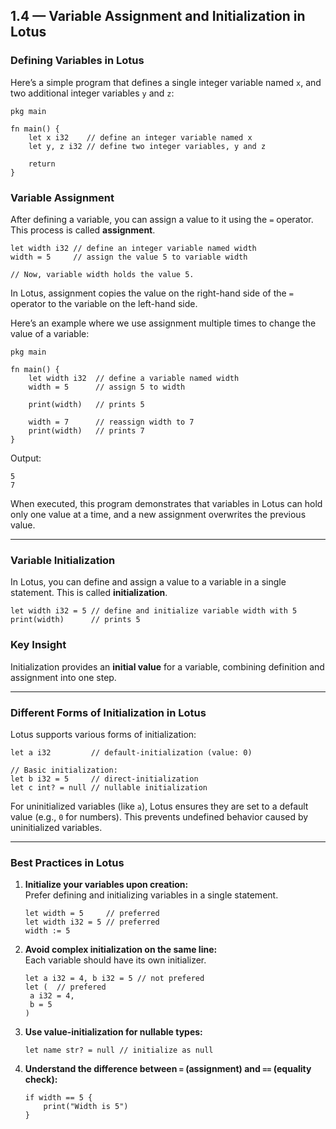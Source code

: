 ## **1.4 — Variable Assignment and Initialization in Lotus**   

### **Defining Variables in Lotus**  
Here’s a simple program that defines a single integer variable named `x`, and two additional integer variables `y` and `z`:

```lotus
pkg main

fn main() {
    let x i32    // define an integer variable named x
    let y, z i32 // define two integer variables, y and z

    return
}
```

### **Variable Assignment**  

After defining a variable, you can assign a value to it using the `=` operator. This process is called **assignment**.

```lotus
let width i32 // define an integer variable named width
width = 5     // assign the value 5 to variable width

// Now, variable width holds the value 5.
```

In Lotus, assignment copies the value on the right-hand side of the `=` operator to the variable on the left-hand side.  

Here’s an example where we use assignment multiple times to change the value of a variable:  

```lotus
pkg main

fn main() {
    let width i32  // define a variable named width
    width = 5      // assign 5 to width

    print(width)   // prints 5

    width = 7      // reassign width to 7
    print(width)   // prints 7
}
```

Output:  
```
5
7
```

When executed, this program demonstrates that variables in Lotus can hold only one value at a time, and a new assignment overwrites the previous value.

---

### **Variable Initialization**  

In Lotus, you can define and assign a value to a variable in a single statement. This is called **initialization**.  

```lotus
let width i32 = 5 // define and initialize variable width with 5
print(width)      // prints 5
```

### **Key Insight**  
Initialization provides an **initial value** for a variable, combining definition and assignment into one step.

---

### **Different Forms of Initialization in Lotus**  

Lotus supports various forms of initialization:  

```lotus
let a i32         // default-initialization (value: 0)

// Basic initialization:
let b i32 = 5     // direct-initialization
let c int? = null // nullable initialization
```

For uninitialized variables (like `a`), Lotus ensures they are set to a default value (e.g., `0` for numbers). This prevents undefined behavior caused by uninitialized variables.

---

### **Best Practices in Lotus**  

1. **Initialize your variables upon creation:**  
   Prefer defining and initializing variables in a single statement.  
   ```lotus
   let width = 5     // preferred
   let width i32 = 5 // preferred
   width := 5
   ```

2. **Avoid complex initialization on the same line:**  
   Each variable should have its own initializer.  
   ```lotus
   let a i32 = 4, b i32 = 5 // not prefered
   let (  // prefered
    a i32 = 4, 
    b = 5     
   )
   ```

3. **Use value-initialization for nullable types:**  
   ```lotus
   let name str? = null // initialize as null
   ```

4. **Understand the difference between `=` (assignment) and `==` (equality check):**  
   ```lotus
   if width == 5 {
       print("Width is 5")
   }
   ```